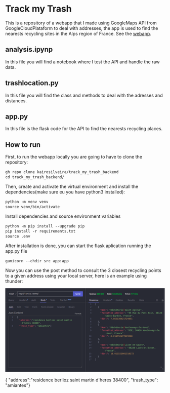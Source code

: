 # Track my Trash

This is a repository of a webapp that I made using GoogleMaps API from GoogleCloudPlataform to deal with addresses, the app is used to find the nearests recycling sites in the Alps region of France. See the [webapp].


## analysis.ipynp
In this file you will find a notebook where I test the API and handle the raw data.

## trashlocation.py
In this file you will find the class and methods to deal with the adresses and distances.

## app.py
In this file is the flask code for the API to find the nearests recycling places.

## How to run
First, to run the webapp locally you are going to have to clone the repository:

    gh repo clone kairosilveira/track_my_trash_backend
    cd track_my_trash_backend/

Then, create and activate the virtual environment and install the dependencies(make sure eu you have python3 installed):

    python -m venv venv
    source venv/bin/activate 

Install dependencies and source environment variables

    python -m pip install --upgrade pip
    pip install -r requirements.txt
    source .env

After installation is done, you can start the flask aplication running the app.py file

    gunicorn --chdir src app:app

Now you can use the post method to consult the 3 closest recycling points to a given address using your local server, here is an example using thunder:

![alt text](API_test_thunder.png)

{
  "address":"residence berlioz saint martin d'heres 38400",
  "trash_type": "amiantes"}


[webapp]: https://track-my-trash.vercel.app/